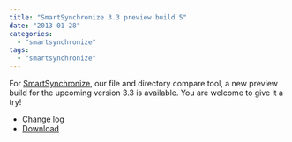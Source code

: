 ```yaml
---
title: "SmartSynchronize 3.3 preview build 5"
date: "2013-01-28"
categories: 
  - "smartsynchronize"
tags: 
  - "smartsynchronize"
---
```


For [SmartSynchronize](http://www.syntevo.com/smartsynchronize/), our file and directory compare tool, a new preview build for the upcoming version 3.3 is available. You are welcome to give it a try!

- [Change log](http://www.syntevo.com/smartsynchronize/changelog-eap.txt)
- [Download](http://www.syntevo.com/smartsynchronize/early-access.html)
